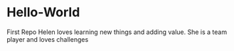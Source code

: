 # Hello-World
First Repo
Helen loves learning new things and adding value. She is a team player and loves challenges
